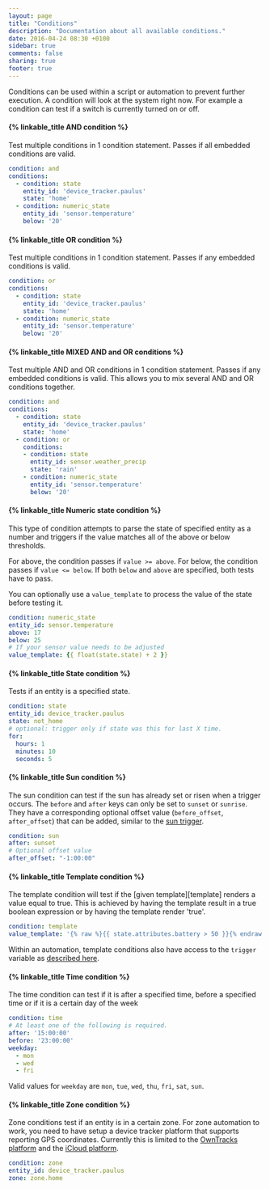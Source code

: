 ```yaml
---
layout: page
title: "Conditions"
description: "Documentation about all available conditions."
date: 2016-04-24 08:30 +0100
sidebar: true
comments: false
sharing: true
footer: true
---
```


Conditions can be used within a script or automation to prevent further execution. A condition will look at the system right now. For example a condition can test if a switch is currently turned on or off.

#### {% linkable_title AND condition %}

Test multiple conditions in 1 condition statement. Passes if all embedded conditions are valid.

```yaml
condition: and
conditions:
  - condition: state
    entity_id: 'device_tracker.paulus'
    state: 'home'
  - condition: numeric_state
    entity_id: 'sensor.temperature'
    below: '20'
```

#### {% linkable_title OR condition %}

Test multiple conditions in 1 condition statement. Passes if any embedded conditions is valid.

```yaml
condition: or
conditions:
  - condition: state
    entity_id: 'device_tracker.paulus'
    state: 'home'
  - condition: numeric_state
    entity_id: 'sensor.temperature'
    below: '20'
```

#### {% linkable_title MIXED  AND and OR conditions %}

Test multiple AND and OR conditions in 1 condition statement. Passes if any embedded conditions is valid.
This allows you to mix several AND and OR conditions together.

```yaml
condition: and
conditions:
  - condition: state
    entity_id: 'device_tracker.paulus'
    state: 'home'
  - condition: or
    conditions:
    - condition: state
      entity_id: sensor.weather_precip
      state: 'rain'
    - condition: numeric_state
      entity_id: 'sensor.temperature'
      below: '20'
```

#### {% linkable_title Numeric state condition %}

This type of condition attempts to parse the state of specified entity as a number and triggers if the value matches all of the above or below thresholds.

For above, the condition passes if `value >= above`. For below, the condition passes if `value <= below`. If both `below` and `above` are specified, both tests have to pass.

You can optionally use a `value_template` to process the value of the state before testing it.

```yaml
condition: numeric_state
entity_id: sensor.temperature
above: 17
below: 25
# If your sensor value needs to be adjusted
value_template: {{ float(state.state) + 2 }}
```

#### {% linkable_title State condition %}

Tests if an entity is a specified state.

```yaml
condition: state
entity_id: device_tracker.paulus
state: not_home
# optional: trigger only if state was this for last X time.
for:
  hours: 1
  minutes: 10
  seconds: 5
```

#### {% linkable_title Sun condition %}

The sun condition can test if the sun has already set or risen when a trigger occurs. The `before` and `after` keys can only be set to `sunset` or `sunrise`. They have a corresponding optional offset value (`before_offset`, `after_offset`) that can be added, similar to the [sun trigger](#sun-trigger).

```yaml
condition: sun
after: sunset
# Optional offset value
after_offset: "-1:00:00"
```

#### {% linkable_title Template condition %}

The template condition will test if the [given template][template] renders a value equal to true. This is achieved by having the template result in a true boolean expression or by having the template render 'true'.

```yaml
condition: template
value_template: '{% raw %}{{ state.attributes.battery > 50 }}{% endraw %}'
```

Within an automation, template conditions also have access to the `trigger` variable as [described here][automation-templating].

[automation-templating]: /getting-started/automation-templating/

#### {% linkable_title Time condition %}

The time condition can test if it is after a specified time, before a specified time or if it is a certain day of the week

```yaml
condition: time
# At least one of the following is required.
after: '15:00:00'
before: '23:00:00'
weekday:
  - mon
  - wed
  - fri
```

Valid values for `weekday` are `mon`, `tue`, `wed`, `thu`, `fri`, `sat`, `sun`.

#### {% linkable_title Zone condition %}

Zone conditions test if an entity is in a certain zone. For zone automation to work, you need to have setup a device tracker platform that supports reporting GPS coordinates. Currently this is limited to the [OwnTracks platform](/components/device_tracker.owntracks/) and the [iCloud platform](/components/device_tracker.icloud/).

```yaml
condition: zone
entity_id: device_tracker.paulus
zone: zone.home
```
